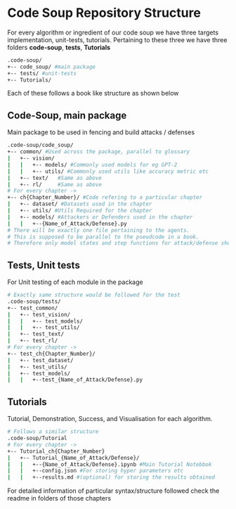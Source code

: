# Code Soup Repository Structure

For every algorithm or ingredient of our code soup we have three targets implementation, unit-tests, tutorials. Pertaining to these three we have three folders **code-soup**, **tests**, **Tutorials**

```bash
.code-soup/
+-- code_soup/ #main package
+-- tests/ #unit-tests
+-- Tutorials/
```
Each of these follows a book like structure as shown below


Code-Soup, main package
---

Main package to be used in fencing and build attacks / defenses

```bash
.code-soup/code_soup/
+-- common/ #Used across the package, parallel to glossary
|	+-- vision/
|	|	+-- models/ #Commonly used models for eg GPT-2
|	|	+-- utils/ #Commonly used utils like accuracy metric etc
|	+-- text/	#Same as above
|	+-- rl/		#Same as above
# For every chapter ->
+-- ch{Chapter_Number}/ #Code refering to a particular chapter
|	+-- dataset/ #Datasets used in the chapter
|	+-- utils/ #Utils Required for the chapter
|	+-- models/ #Attackers or Defenders used in the chapter
|	|	+--{Name_of_Attack/Defense}.py
# There will be exactly one file pertaining to the agents.
# This is supposed to be parallel to the pseudcode in a book.
# Therefore only model states and step functions for attack/defense should be here
```

Tests, Unit tests
---

For Unit testing of each module in the package

```bash
# Exactly same structure would be followed for the test
.code-soup/tests/
+-- test_common/
|	+-- test_vision/
|	|	+-- test_models/
|	|	+-- test_utils/
|	+-- test_text/
|	+-- test_rl/
# For every chapter ->
+-- test_ch{Chapter_Number}/
|	+-- test_dataset/
|	+-- test_utils/
|	+-- test_models/
|	|	+--test_{Name_of_Attack/Defense}.py
```

Tutorials
---

Tutorial, Demonstration, Success, and Visualisation for each algorithm.

```bash
# Follows a similar structure
.code-soup/Tutorial
# For every chapter ->
+-- Tutorial_ch{Chapter_Number}
|	+-- Tutorial_{Name_of_Attack/Defense}/
|   |   +--{Name_of_Attack/Defense}.ipynb #Main Tutorial Notebbok
|   |   +--config.json #For storing hyper parameters etc
|   |   +--results.md #(optional) for storing the results obtained
```

For detailed information of particular syntax/structure followed check the readme in folders of those chapters
